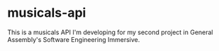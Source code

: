 # musicals-api
This is a musicals API I'm developing for my second project in General Assembly's Software Engineering Immersive.
